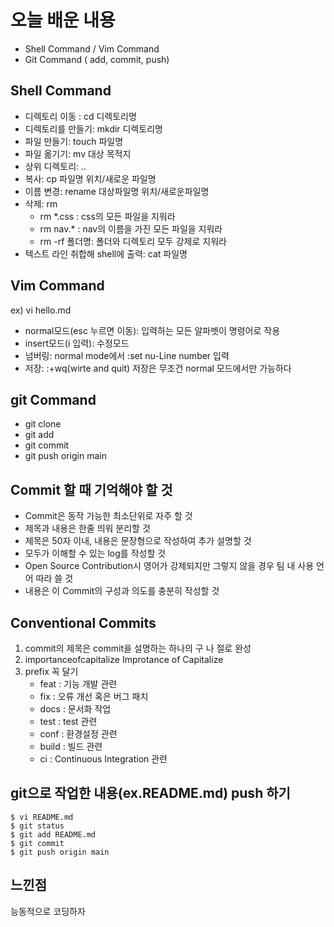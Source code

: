 # 오늘 배운 내용

- Shell Command / Vim Command
- Git Command ( add, commit, push)

## Shell Command
- 디렉토리 이동 : cd 디렉토리명
- 디렉토리를 만들기: mkdir 디렉토리명
- 파일 만들기: touch 파일명
- 파일 옮기기: mv 대상 목적지
- 상위 디렉토리: ..
- 복사: cp 파일명 위치/새로운 파일명
- 이름 변경: rename 대상파일명 위치/새로운파일명
- 삭제: rm
  - rm *.css : css의 모든 파일을 지워라
  - rm nav.* : nav의 이름을 가진 모든 파일을 지워라
  - rm -rf 폴더명: 폴더와 디렉토리 모두 강제로 지워라
- 텍스트 라인 취합해 shell에 출력: cat 파일명

## Vim Command

ex) vi hello.md

- normal모드(esc 누르면 이동): 입력하는 모든 알파벳이 명령어로 작용
- insert모드(i 입력): 수정모드
- 넘버링: normal mode에서 :set nu-Line number 입력
- 저장: :+wq(wirte and quit) 
        저장은 무조건 normal 모드에서만 가능하다

## git Command
- git clone 
- git add
- git commit
- git push origin main

## Commit 할 때 기억해야 할 것
- Commit은 동작 가능한 최소단위로 자주 할 것
- 제목과 내용은 한줄 띄워 분리할 것
- 제목은 50자 이내, 내용은 문장형으로 작성하여 추가 설명할 것
- 모두가 이해할 수 있는 log를 작성할 것
- Open Source Contribution시 영어가 강제되지만 그렇지 않을 경우 팀 내 사용 언어 따라 쓸 것
- 내용은 이 Commit의 구성과 의도를 충분히 작성할 것

## Conventional Commits

1. commit의 제목은 commit을 설명하는 하나의 구 나 절로 완성
2. importanceofcapitalize Improtance of Capitalize
3. prefix 꼭 달기
    - feat : 기능 개발 관련
    - fix : 오류 개선 혹은 버그 패치
    - docs : 문서화 작업
    - test : test 관련
    - conf : 환경설정 관련
    - build : 빌드 관련
    - ci : Continuous Integration 관련

## git으로 작업한 내용(ex.README.md) push 하기
```shell
$ vi README.md
$ git status
$ git add README.md
$ git commit
$ git push origin main
```

## 느낀점

 능동적으로 코딩하자
